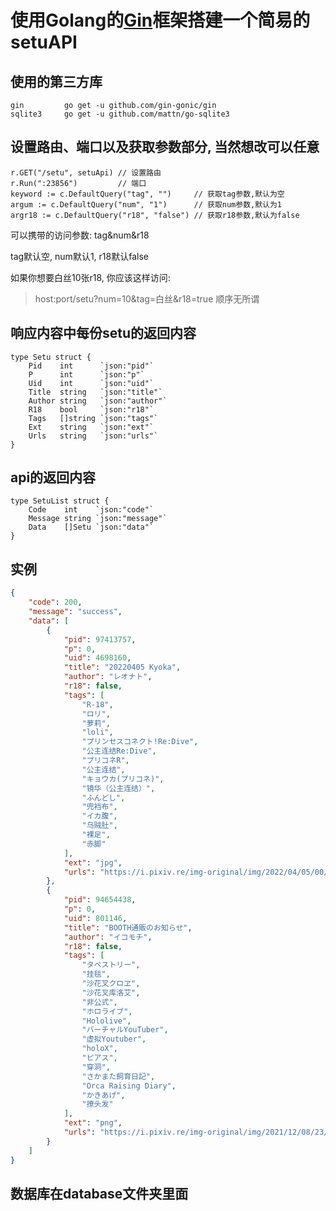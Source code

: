 # 使用Golang的[Gin](https://gin-gonic.com/zh-cn/)框架搭建一个简易的setuAPI


## 使用的第三方库
  
    gin         go get -u github.com/gin-gonic/gin
    sqlite3     go get -u github.com/mattn/go-sqlite3
    
## 设置路由、端口以及获取参数部分, 当然想改可以任意
```golang
r.GET("/setu", setuApi) // 设置路由
r.Run(":23856")         // 端口
keyword := c.DefaultQuery("tag", "")     // 获取tag参数,默认为空
argum := c.DefaultQuery("num", "1")      // 获取num参数,默认为1
argr18 := c.DefaultQuery("r18", "false") // 获取r18参数,默认为false
```

可以携带的访问参数: tag&num&r18

tag默认空, num默认1, r18默认false

如果你想要白丝10张r18, 你应该这样访问:
> host:port/setu?num=10&tag=白丝&r18=true
顺序无所谓


## 响应内容中每份setu的返回内容
```golang
type Setu struct {
	Pid    int      `json:"pid"`
	P      int      `json:"p"`
	Uid    int      `json:"uid"`
	Title  string   `json:"title"`
	Author string   `json:"author"`
	R18    bool     `json:"r18"`
	Tags   []string `json:"tags"`
	Ext    string   `json:"ext"`
	Urls   string   `json:"urls"`
}
```


## api的返回内容
```golang
type SetuList struct {
	Code    int    `json:"code"`
	Message string `json:"message"`
	Data    []Setu `json:"data"`
}
```



## 实例
```json
{
    "code": 200,
    "message": "success",
    "data": [
        {
            "pid": 97413757,
            "p": 0,
            "uid": 4698160,
            "title": "20220405 Kyoka",
            "author": "レオナト",
            "r18": false,
            "tags": [
                "R-18",
                "ロリ",
                "萝莉",
                "loli",
                "プリンセスコネクト!Re:Dive",
                "公主连结Re:Dive",
                "プリコネR",
                "公主连结",
                "キョウカ(プリコネ)",
                "镜华（公主连结）",
                "ふんどし",
                "兜裆布",
                "イカ腹",
                "乌贼肚",
                "裸足",
                "赤脚"
            ],
            "ext": "jpg",
            "urls": "https://i.pixiv.re/img-original/img/2022/04/05/00/58/10/97413757_p0.jpg"
        },
        {
            "pid": 94654438,
            "p": 0,
            "uid": 801146,
            "title": "BOOTH通販のお知らせ",
            "author": "イコモチ",
            "r18": false,
            "tags": [
                "タペストリー",
                "挂毯",
                "沙花叉クロヱ",
                "沙花叉库洛艾",
                "非公式",
                "ホロライブ",
                "Hololive",
                "バーチャルYouTuber",
                "虚拟Youtuber",
                "holoX",
                "ピアス",
                "穿洞",
                "さかまた飼育日記",
                "Orca Raising Diary",
                "かきあげ",
                "撩头发"
            ],
            "ext": "png",
            "urls": "https://i.pixiv.re/img-original/img/2021/12/08/23/46/12/94654438_p0.png"
        }
    ]
}
```

## 数据库在database文件夹里面
